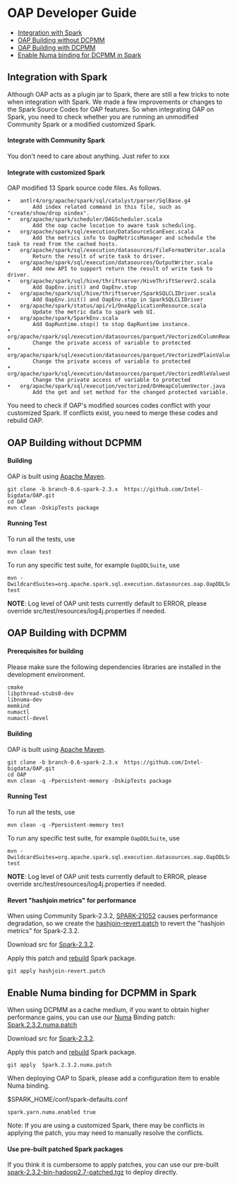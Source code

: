 # OAP Developer Guide

* [Integration with Spark](#integration-with-spark)
* [OAP Building without DCPMM](#OAP-Building-without-dcpmm)
* [OAP Building with DCPMM](#OAP-Building-with-dcpmm)
* [Enable Numa binding for DCPMM in Spark](#enable-numa-binding-for-dcpmm-in-spark)


## Integration with Spark

Although OAP acts as a plugin jar to Spark, there are still a few tricks to note when integration with Spark. 
We made a few improvements or changes to the Spark Source Codes for OAP features. So when integrating OAP on Spark, you need to check whether you are running an unmodified Community Spark or a modified customized Spark.

#### Integrate with Community Spark

You don't need to care about anything. Just refer to xxx

#### Integrate with customized Spark

OAP modified 13 Spark source code files. As follows.

```
•	antlr4/org/apache/spark/sql/catalyst/parser/SqlBase.g4  
		Add index related command in this file, such as "create/show/drop oindex". 
•	org/apache/spark/scheduler/DAGScheduler.scala           
		Add the oap cache location to aware task scheduling.
•	org/apache/spark/sql/execution/DataSourceScanExec.scala   
		Add the metrics info to OapMetricsManager and schedule the task to read from the cached hosts.
•	org/apache/spark/sql/execution/datasources/FileFormatWriter.scala
		Return the result of write task to driver.
•	org/apache/spark/sql/execution/datasources/OutputWriter.scala  
		Add new API to support return the result of write task to driver.
•	org/apache/spark/sql/hive/thriftserver/HiveThriftServer2.scala
		Add OapEnv.init() and OapEnv.stop
•	org/apache/spark/sql/hive/thriftserver/SparkSQLCLIDriver.scala
		Add OapEnv.init() and OapEnv.stop in SparkSQLCLIDriver
•	org/apache/spark/status/api/v1/OneApplicationResource.scala    
		Update the metric data to spark web UI.
•	org/apache/spark/SparkEnv.scala
		Add OapRuntime.stop() to stop OapRuntime instance.
•	org/apache/spark/sql/execution/datasources/parquet/VectorizedColumnReader.java
		Change the private access of variable to protected
•	org/apache/spark/sql/execution/datasources/parquet/VectorizedPlainValuesReader.java
		Change the private access of variable to protected
•	org/apache/spark/sql/execution/datasources/parquet/VectorizedRleValuesReader.java
		Change the private access of variable to protected
•	org/apache/spark/sql/execution/vectorized/OnHeapColumnVector.java
		Add the get and set method for the changed protected variable.

```
You need to check if OAP's modified sources codes conflict with your customized Spark. If conflicts exist, you need to merge these codes and rebulid OAP.



## OAP Building without DCPMM

#### Building
OAP is built using [Apache Maven](http://maven.apache.org/).

```
git clone -b branch-0.6-spark-2.3.x  https://github.com/Intel-bigdata/OAP.git
cd OAP
mvn clean -DskipTests package
```

#### Running Test

To run all the tests, use
```
mvn clean test
```
To run any specific test suite, for example `OapDDLSuite`, use
```
mvn -DwildcardSuites=org.apache.spark.sql.execution.datasources.oap.OapDDLSuite test
```
**NOTE**: Log level of OAP unit tests currently default to ERROR, please override src/test/resources/log4j.properties if needed.


## OAP Building with DCPMM

#### Prerequisites for building

Please make sure the following dependencies libraries are installed in the development environment.

```
cmake
libpthread-stubs0-dev
libnuma-dev
memkind 
numactl 
numactl-devel
```

#### Building
OAP is built using [Apache Maven](http://maven.apache.org/).

```
git clone -b branch-0.6-spark-2.3.x  https://github.com/Intel-bigdata/OAP.git
cd OAP
mvn clean -q -Ppersistent-memory -DskipTests package
```

#### Running Test

To run all the tests, use
```
mvn clean -q -Ppersistent-memory test
```
To run any specific test suite, for example `OapDDLSuite`, use
```
mvn -DwildcardSuites=org.apache.spark.sql.execution.datasources.oap.OapDDLSuite test
```
**NOTE**: Log level of OAP unit tests currently default to ERROR, please override src/test/resources/log4j.properties if needed.

#### Revert "hashjoin metrics" for performance

When using Community Spark-2.3.2, [SPARK-21052](https://issues.apache.org/jira/browse/SPARK-21052) causes performance degradation, so we create the [hashjoin-revert.patch](./hashjoin-revert.patch) to revert the "hashjoin metrics" for Spark-2.3.2.

Download src for [Spark-2.3.2](https://archive.apache.org/dist/spark/spark-2.3.2/spark-2.3.2.tgz).

Apply this patch and [rebuild](https://spark.apache.org/docs/latest/building-spark.html) Spark package.
```
git apply hashjoin-revert.patch
```

## Enable Numa binding for DCPMM in Spark

When using DCPMM as a cache medium, if you want to obtain higher performance gains, you can use our [Numa](https://www.kernel.org/doc/html/v4.18/vm/numa.html) Binding patch: [Spark.2.3.2.numa.patch](./Spark.2.3.2.numa.patch)

Download src for [Spark-2.3.2](https://archive.apache.org/dist/spark/spark-2.3.2/spark-2.3.2.tgz).

Apply this patch and [rebuild](https://spark.apache.org/docs/latest/building-spark.html) Spark package.
```
git apply  Spark.2.3.2.numa.patch
```

When deploying OAP to Spark, please add a configuration item to enable Numa binding.

$SPARK_HOME/conf/spark-defaults.conf

```
spark.yarn.numa.enabled true 
```
Note: If you are using a customized Spark, there may be conflicts in applying the patch, you may need to manually resolve the conflicts.

#### Use pre-built patched Spark packages 

If you think it is cumbersome to apply patches, you can use our pre-built [spark-2.3.2-bin-hadoop2.7-patched.tgz](spark-2.3.2-bin-hadoop2.7-patched.tgz) to deploy directly.


